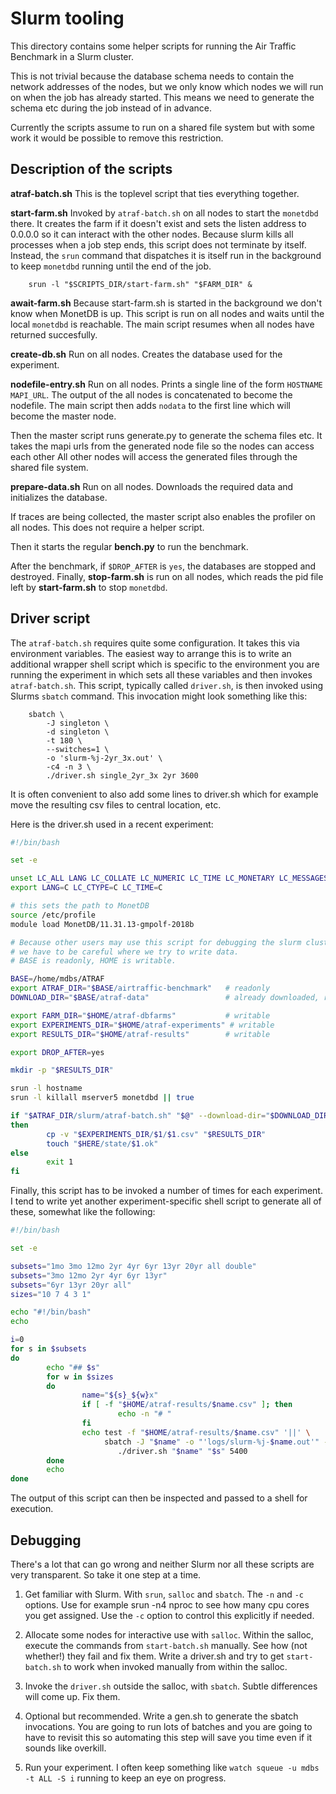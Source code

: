 Slurm tooling
=============

This directory contains some helper scripts for running the Air Traffic
Benchmark in a Slurm cluster.

This is not trivial because the database schema needs to contain the network
addresses of the nodes, but we only know which nodes we will run on when the
job has already started. This means we need to generate the schema etc during
the job instead of in advance.

Currently the scripts assume to run on a shared file system but with some work
it would be possible to remove this restriction.

Description of the scripts
--------------------------

**atraf-batch.sh** This is the toplevel script that ties everything together.

**start-farm.sh** Invoked by `atraf-batch.sh` on all nodes to start the
`monetdbd` there.  It creates the farm if it doesn't exist and sets the listen
address to 0.0.0.0 so it can interact with the other nodes. Because slurm kills
all processes when a job step ends, this script does not terminate by itself.
Instead, the `srun` command that dispatches it is itself run in the background
to keep `monetdbd` running until the end of the job.

```
    srun -l "$SCRIPTS_DIR/start-farm.sh" "$FARM_DIR" &
```

**await-farm.sh** Because start-farm.sh is started in the background we don't
know when MonetDB is up.  This script is run on all nodes and waits until the
local `monetdbd` is reachable. The main script resumes when all nodes have
returned succesfully.

**create-db.sh** Run on all nodes. Creates the database used for the experiment.

**nodefile-entry.sh** Run on all nodes. Prints a single line of the form
`HOSTNAME MAPI_URL`. The output of the all nodes is concatenated to become the
nodefile. The main script then adds `nodata` to the first line which will become
the master node.

Then the master script runs generate.py to generate the schema files etc. It
takes the mapi urls from the generated node file so the nodes can access each
other All other nodes will access the generated files through the shared file
system.

**prepare-data.sh** Run on all nodes. Downloads the required data and
initializes the database.

If traces are being collected, the master script also enables the profiler on
all nodes. This does not require a helper script.

Then it starts the regular **bench.py** to run the benchmark.

After the benchmark, if `$DROP_AFTER` is `yes`, the databases are stopped and
destroyed. Finally, **stop-farm.sh** is run on all nodes, which reads the pid
file left by **start-farm.sh** to stop `monetdbd`.

Driver script
-------------

The `atraf-batch.sh` requires quite some configuration. It takes this via
environment variables. The easiest way to arrange this is to write an additional
wrapper shell script which is specific to the environment you are running the
experiment in which sets all these variables and then invokes `atraf-batch.sh`.
This script, typically called `driver.sh`, is then invoked using Slurms `sbatch`
command. This invocation might look something like this:

```
    sbatch \
        -J singleton \
        -d singleton \
        -t 180 \
        --switches=1 \
        -o 'slurm-%j-2yr_3x.out' \
        -c4 -n 3 \
        ./driver.sh single_2yr_3x 2yr 3600
```

It is often convenient to also add some lines to driver.sh which for example
move the resulting csv files to central location, etc.

Here is the driver.sh used in a recent experiment:

```bash
#!/bin/bash

set -e

unset LC_ALL LANG LC_COLLATE LC_NUMERIC LC_TIME LC_MONETARY LC_MESSAGES
export LANG=C LC_CTYPE=C LC_TIME=C

# this sets the path to MonetDB
source /etc/profile
module load MonetDB/11.31.13-gmpolf-2018b

# Because other users may use this script for debugging the slurm cluster,
# we have to be careful where we try to write data.
# BASE is readonly, HOME is writable.

BASE=/home/mdbs/ATRAF
export ATRAF_DIR="$BASE/airtraffic-benchmark"   # readonly
DOWNLOAD_DIR="$BASE/atraf-data"                 # already downloaded, readonly

export FARM_DIR="$HOME/atraf-dbfarms"           # writable
export EXPERIMENTS_DIR="$HOME/atraf-experiments" # writable
export RESULTS_DIR="$HOME/atraf-results"        # writable

export DROP_AFTER=yes

mkdir -p "$RESULTS_DIR"

srun -l hostname
srun -l killall mserver5 monetdbd || true

if "$ATRAF_DIR/slurm/atraf-batch.sh" "$@" --download-dir="$DOWNLOAD_DIR"
then
        cp -v "$EXPERIMENTS_DIR/$1/$1.csv" "$RESULTS_DIR"
        touch "$HERE/state/$1.ok"
else
        exit 1
fi
```

Finally, this script has to be invoked a number of times for each experiment. I
tend to write yet another experiment-specific shell script to generate all of
these, somewhat like the following:

```bash
#!/bin/bash

set -e

subsets="1mo 3mo 12mo 2yr 4yr 6yr 13yr 20yr all double"
subsets="3mo 12mo 2yr 4yr 6yr 13yr"
subsets="6yr 13yr 20yr all"
sizes="10 7 4 3 1"

echo "#!/bin/bash"
echo

i=0
for s in $subsets
do
        echo "## $s"
        for w in $sizes
        do
                name="${s}_${w}x"
                if [ -f "$HOME/atraf-results/$name.csv" ]; then
                        echo -n "# "
                fi
                echo test -f "$HOME/atraf-results/$name.csv" '||' \
                     sbatch -J "$name" -o "'logs/slurm-%j-$name.out'" -c4 -n $w \
                        ./driver.sh "$name" "$s" 5400
        done
        echo
done
```

The output of this script can then be inspected and passed to a shell for
execution.

Debugging
---------

There's a lot that can go wrong and neither Slurm nor all these scripts are very
transparent. So take it one step at a time.  

1. Get familiar with Slurm. With `srun`, `salloc` and `sbatch`.  The `-n` and
   `-c` options. Use for example srun -n4 nproc to see how many cpu cores you
   get assigned.  Use the `-c` option to control this explicitly if needed.

2. Allocate some nodes for interactive use with `salloc`. Within the salloc,
   execute the commands from `start-batch.sh` manually. See how (not whether!)
   they fail and fix them. Write a driver.sh and try to get `start-batch.sh` to
   work when invoked manually from within the salloc.

3. Invoke the `driver.sh` outside the salloc, with `sbatch`. Subtle differences
   will come up. Fix them.

4. Optional but recommended. Write a gen.sh to generate the sbatch invocations.
   You are going to run lots of batches and you are going to have to revisit
   this so automating this step will save you time even if it sounds like
   overkill.

5. Run your experiment.  I often keep something like
   `watch squeue -u mdbs -t ALL -S i`
   running to keep an eye on progress.

